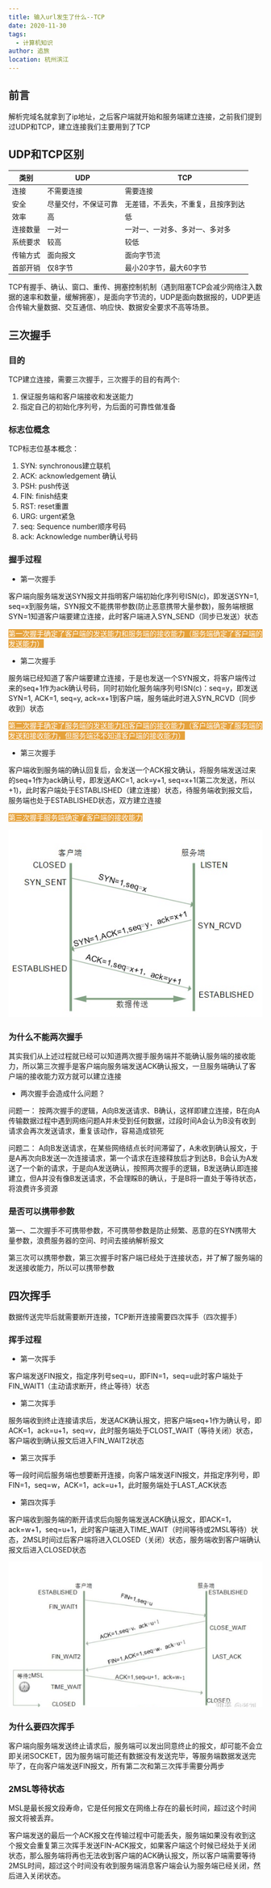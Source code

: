 ```yaml
---
title: 输入url发生了什么--TCP
date: 2020-11-30
tags: 
  - 计算机知识
author: 追旅
location: 杭州滨江 
---
```


## 前言

解析完域名就拿到了ip地址，之后客户端就开始和服务端建立连接，之前我们提到过UDP和TCP，建立连接我们主要用到了TCP

## UDP和TCP区别

 
|       类别          |          UDP         |          TCP          |
|---------------------|----------------------|-----------------------|
|        连接         |       不需要连接     |       需要连接        | 
|        安全         |       尽量交付，不保证可靠       |       无差错，不丢失，不重复，且按序到达    |
|        效率         |           高         |          低            |
|      连接数量       |       一对一         |    一对一、一对多、多对一、多对多   |
|      系统要求       |       较高           |     较低    |
|      传输方式       |     面向报文         |      面向字节流      |
|      首部开销       |      仅8字节         |      最小20字节，最大60字节         |

TCP有握手、确认、窗口、重传、拥塞控制机制（遇到阻塞TCP会减少网络注入数据的速率和数量，缓解拥塞），是面向字节流的，UDP是面向数据报的，UDP更适合传输大量数据、交互通信、响应快、数据安全要求不高等场景。

## 三次握手

### 目的

TCP建立连接，需要三次握手，三次握手的目的有两个:

1. 保证服务端和客户端接收和发送能力
2. 指定自己的初始化序列号，为后面的可靠性做准备

### 标志位概念

TCP标志位基本概念：

1. SYN: synchronous建立联机
2. ACK: acknowledgement 确认
3. PSH: push传送
4. FIN: finish结束
5. RST: reset重置
6. URG: urgent紧急
7. seq: Sequence number顺序号码
8. ack: Acknowledge number确认号码

### 握手过程

* 第一次握手

客户端向服务端发送SYN报文并指明客户端初始化序列号ISN(c)，即发送SYN=1, seq=x到服务端，SYN报文不能携带参数(防止恶意携带大量参数)，服务端根据SYN=1知道客户端要建立连接，此时客户端进入SYN_SEND（同步已发送）状态

<span style="background: #E6A23C;color: #fff;">第一次握手确定了客户端的发送能力和服务端的接收能力（服务端确定了客户端的发送能力）</span>

* 第二次握手

服务端已经知道了客户端要建立连接，于是也发送一个SYN报文，将客户端传过来的seq+1作为ack确认号码，同时初始化服务端序列号ISN(c)：seq=y，即发送SYN=1, ACK=1, seq=y, ack=x+1到客户端，服务端此时进入SYN_RCVD（同步收到）状态

<span style="background: #E6A23C;color: #fff;">第二次握手确定了服务端的发送能力和客户端的接收能力（客户端确定了服务端的发送和接收能力，但服务端还不知道客户端的接收能力）</span>

* 第三次握手

客户端收到服务端的确认回复后，会发送一个ACK报文确认，将服务端发送过来的seq+1作为ack确认号，即发送AKC=1, ack=y+1, seq=x+1(第二次发送，所以+1)，此时客户端处于ESTABLISHED（建立连接）状态，待服务端收到报文后，服务端也处于ESTABLISHED状态，双方建立连接

<span style="background: #E6A23C;color: #fff;">第三次握手服务端确定了客户端的接收能力</span>

![An image](../.vuepress/public/computer/20201130computer1.png)

### 为什么不能两次握手

其实我们从上述过程就已经可以知道两次握手服务端并不能确认服务端的接收能力，所以第三次握手是客户端向服务端发送ACK确认报文，一旦服务端确认了客户端的接收能力双方就可以建立连接

* 两次握手会造成什么问题？

问题一： 按两次握手的逻辑，A向B发送请求、B确认，这样即建立连接，B在向A传输数据过程中遇到网络问题A并未受到任何数据，过段时间A会认为B没有收到请求会再次发送请求，重复该动作，容易造成锁死

问题二： A向B发送请求，在某些网络结点长时间滞留了，A未收到确认报文，于是A再次向B发送一次连接请求，第一个请求在连接释放后才到达B，B会认为A发送了一个新的请求，于是向A发送确认，按照两次握手的逻辑，B发送确认即连接建立，但A并没有像B发送请求，不会理睬B的确认，于是B将一直处于等待状态，将浪费许多资源

### 是否可以携带参数

第一、二次握手不可携带参数，不可携带参数是防止频繁、恶意的在SYN携带大量参数，浪费服务器的空间、时间去接纳解析报文

第三次可以携带参数，第三次握手时客户端已经处于连接状态，并了解了服务端的发送接收能力，所以可以携带参数

## 四次挥手

数据传送完毕后就需要断开连接，TCP断开连接需要四次挥手（四次握手）

### 挥手过程

* 第一次挥手

客户端发送FIN报文，指定序列号seq=u，即FIN=1，seq=u此时客户端处于FIN_WAIT1（主动请求断开，终止等待）状态

* 第二次挥手

服务端收到终止连接请求后，发送ACK确认报文，把客户端seq+1作为确认号，即ACK=1，ack=u+1，seq=v，此时服务端处于CLOST_WAIT（等待关闭）状态，客户端收到确认报文后进入FIN_WAIT2状态

* 第三次挥手

等一段时间后服务端也想要断开连接，向客户端发送FIN报文，并指定序列号，即FIN=1，seq=w，ACK=1，ack=u+1，此时服务端处于LAST_ACK状态

* 第四次挥手

客户端收到服务端的断开请求后向服务端发送ACK确认报文，即ACK=1，ack=w+1，seq=u+1，此时客户端进入TIME_WAIT（时间等待或2MSL等待）状态，2MSL时间过后客户端将进入CLOSED（关闭）状态，服务端收到客户端确认报文后进入CLOSED状态

![An image](../.vuepress/public/computer/20201130computer2.png)

### 为什么要四次挥手

客户端向服务端发送终止请求后，服务端可以发出同意终止的报文，却可能不会立即关闭SOCKET，因为服务端可能还有数据没有发送完毕，等服务端数据发送完毕了，在向客户端发送FIN报文，所有第二次和第三次挥手需要分两步

### 2MSL等待状态

MSL是最长报文段寿命，它是任何报文在网络上存在的最长时间，超过这个时间报文将被丢弃。

客户端发送的最后一个ACK报文在传输过程中可能丢失，服务端如果没有收到这个报文会重复第三次挥手发送FIN-ACK报文，如果客户端这个时候已经处于关闭状态，那么服务端将再也无法收到客户端的ACK确认报文，所以客户端需要等待2MSL时间，超过这个时间没有收到服务端消息客户端会认为服务端已经关闭，然后进入关闭状态。





